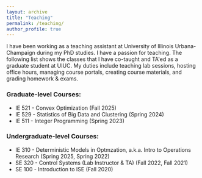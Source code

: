 ```yaml
---
layout: archive
title: "Teaching"
permalink: /teaching/
author_profile: true
---
```


I have been working as a teaching assistant at University of Illinois Urbana-Champaign during my PhD studies. I have a passion for teaching. The following list shows the classes that I have co-taught and TA'ed as a graduate student at UIUC. My duties include teaching lab sessions, hosting office hours, managing course portals, creating course materials, and grading homework & exams.
### Graduate-level Courses:
<ul>
  <li>IE 521 - Convex Optimization (Fall 2025)
  <li>IE 529 - Statistics of Big Data and Clustering (Spring 2024)</li>
  <li>IE 511 - Integer Programming (Spring 2023)</li>
</ul>

### Undergraduate-level Courses:
<ul>
  <li>IE 310 - Deterministic Models in Optmzation, a.k.a. Intro to Operations Research (Spring 2025, Spring 2022)</li>
  <li>SE 320 - Control Systems (Lab Instructor & TA) (Fall 2022, Fall 2021)</li>
  <li>SE 100 - Introduction to ISE (Fall 2020)</li>
</ul>
